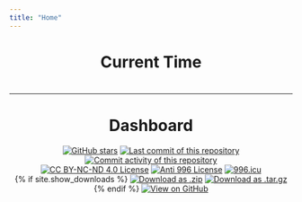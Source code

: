 ```yaml
---
title: "Home"
---
```


<script src="./assets/scripts/time.js" type="text/javascript"></script>
<center><h1>Current Time</h1></center>
<center><h1><div id="CurrentTime"></div></h1></center>

------

# <center>Dashboard</center>

<center>
 <a href="https://github.com/livcm/livcm.github.io/stargazers" title="GitHub Stars"><img src="https://img.shields.io/github/stars/livcm/livcm.github.io.svg?style=for-the-badge&color=yellow&logo=github" alt="GitHub stars" /></a> <a href="https://github.com/livcm/livcm.github.io/commits/main" title="Last commit of this repository"><img src="https://img.shields.io/github/last-commit/livcm/livcm.github.io.svg?style=for-the-badge" alt="Last commit of this repository" /></a> <a href="https://github.com/livcm/livcm.github.io/commits/main" title="Commit activity of this repository"><img src="https://img.shields.io/github/commit-activity/w/livcm/livcm.github.io.svg?label=commit%20activity&style=for-the-badge" alt="Commit activity of this repository" /></a> 
</center>

<center>
  <a title="Creative Commons Attribution-NonCommercial-NoDerivatives 4.0 International License" href="http://creativecommons.org/licenses/by-nc-nd/4.0/"><img alt="CC BY-NC-ND 4.0 License" src="https://img.shields.io/badge/BY--NC--ND-4.0-orange.svg?style=for-the-badge&logo=creativecommons" /></a> <a href="https://github.com/livcm/livcm.github.io/blob/main/LICENSE" title="Anti 996 License"><img src="https://img.shields.io/badge/license-Anti%20996-red.svg?style=for-the-badge" alt="Anti 996 License" /></a> <a href="https://996.icu" title="996.icu"><img src="https://img.shields.io/badge/link-996.icu-red.svg?style=for-the-badge" alt="996.icu" /></a>
</center>

<center>
  <section id="downloads">
    {% if site.show_downloads %}
      <a href="{{ site.github.zip_url }}" title="Download as .zip"><img src="https://img.shields.io/badge/Download%20as-.zip-green.svg?style=for-the-badge" alt="Download as .zip"></a> <a href="{{ site.github.tar_url }}" title="Download as .tar.gz"><img src="https://img.shields.io/badge/Download%20as-.tar.gz-green.svg?style=for-the-badge" alt="Download as .tar.gz"></a>
    {% endif %}
      <a href="{{ site.github.repository_url }}" title="View on GitHub"><img src="https://img.shields.io/badge/View%20on-GitHub-brightgreen.svg?logo=github&style=for-the-badge" alt="View on GitHub"></a>
  </section>  
</center>
